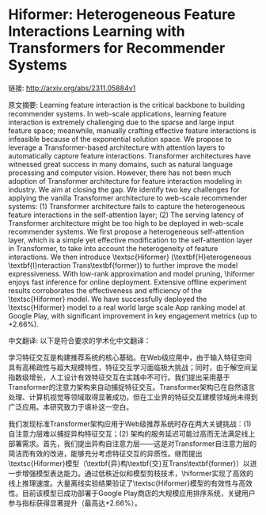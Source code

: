 # Hiformer: Heterogeneous Feature Interactions Learning with Transformers for Recommender Systems

链接: http://arxiv.org/abs/2311.05884v1

原文摘要:
Learning feature interaction is the critical backbone to building recommender
systems. In web-scale applications, learning feature interaction is extremely
challenging due to the sparse and large input feature space; meanwhile,
manually crafting effective feature interactions is infeasible because of the
exponential solution space. We propose to leverage a Transformer-based
architecture with attention layers to automatically capture feature
interactions. Transformer architectures have witnessed great success in many
domains, such as natural language processing and computer vision. However,
there has not been much adoption of Transformer architecture for feature
interaction modeling in industry. We aim at closing the gap. We identify two
key challenges for applying the vanilla Transformer architecture to web-scale
recommender systems: (1) Transformer architecture fails to capture the
heterogeneous feature interactions in the self-attention layer; (2) The serving
latency of Transformer architecture might be too high to be deployed in
web-scale recommender systems. We first propose a heterogeneous self-attention
layer, which is a simple yet effective modification to the self-attention layer
in Transformer, to take into account the heterogeneity of feature interactions.
We then introduce \textsc{Hiformer} (\textbf{H}eterogeneous
\textbf{I}nteraction Trans\textbf{former}) to further improve the model
expressiveness. With low-rank approximation and model pruning, \hiformer enjoys
fast inference for online deployment. Extensive offline experiment results
corroborates the effectiveness and efficiency of the \textsc{Hiformer} model.
We have successfully deployed the \textsc{Hiformer} model to a real world large
scale App ranking model at Google Play, with significant improvement in key
engagement metrics (up to +2.66\%).

中文翻译:
以下是符合要求的学术化中文翻译：

学习特征交互是构建推荐系统的核心基础。在Web级应用中，由于输入特征空间具有高稀疏性与超大规模特性，特征交互学习面临极大挑战；同时，由于解空间呈指数级增长，人工设计有效特征交互在实践中不可行。我们提出采用基于Transformer的注意力架构来自动捕捉特征交互。Transformer架构已在自然语言处理、计算机视觉等领域取得显著成功，但在工业界的特征交互建模领域尚未得到广泛应用。本研究致力于填补这一空白。

我们发现标准Transformer架构应用于Web级推荐系统时存在两大关键挑战：(1) 自注意力层难以捕捉异构特征交互；(2) 架构的服务延迟可能过高而无法满足线上部署需求。首先，我们提出异构自注意力层——这是对Transformer自注意力层的简洁而有效的改进，能够充分考虑特征交互的异质性。继而提出\textsc{Hiformer}模型（\textbf{异}构\textbf{交}互Trans\textbf{former}）以进一步增强模型表达能力。通过低秩近似和模型剪枝技术，\hiformer实现了高效的线上推理速度。大量离线实验结果验证了\textsc{Hiformer}模型的有效性与高效性。目前该模型已成功部署于Google Play商店的大规模应用排序系统，关键用户参与指标获得显著提升（最高达+2.66%）。


